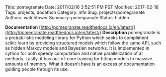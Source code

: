 Title: pomegranate
Date: 2017/02/16 3:52:51 PM PST
Modified: 2017-02-18
Tags: projects, docathon
Category: info
Slug: projects/pomegranate
Authors: watchtower
Summary: pomegranate
Status: hidden

**Documentation** [http://pomegranate.readthedocs.io/en/latest/](http://pomegranate.readthedocs.io/en/latest/)
**Description** pomegranate is a probabilistic modeling library for Python which seeks to compliment scikit-learn by providing structured models which follow the same API, such as hidden Markov models and Bayesian networks. It is implemented in cython for both speedy computation and native parallelization of all methods. Lastly, it has out-of-core training for fitting models to massive amounts of memory. What it doesn't have is an excess of documentation guiding people through its use. 
